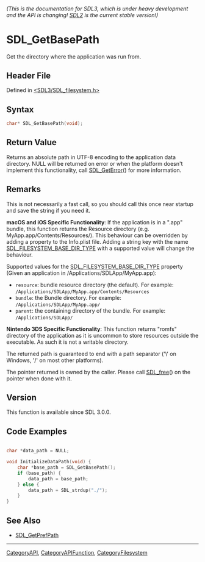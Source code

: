 ###### (This is the documentation for SDL3, which is under heavy development and the API is changing! [SDL2](https://wiki.libsdl.org/SDL2/) is the current stable version!)
# SDL_GetBasePath

Get the directory where the application was run from.

## Header File

Defined in [<SDL3/SDL_filesystem.h>](https://github.com/libsdl-org/SDL/blob/main/include/SDL3/SDL_filesystem.h)

## Syntax

```c
char* SDL_GetBasePath(void);

```

## Return Value

Returns an absolute path in UTF-8 encoding to the application data
directory. NULL will be returned on error or when the platform doesn't
implement this functionality, call [SDL_GetError](SDL_GetError)() for more
information.

## Remarks

This is not necessarily a fast call, so you should call this once near
startup and save the string if you need it.

**macOS and iOS Specific Functionality**: If the application is in a ".app"
bundle, this function returns the Resource directory (e.g.
MyApp.app/Contents/Resources/). This behaviour can be overridden by adding
a property to the Info.plist file. Adding a string key with the name
[SDL_FILESYSTEM_BASE_DIR_TYPE](SDL_FILESYSTEM_BASE_DIR_TYPE) with a
supported value will change the behaviour.

Supported values for the
[SDL_FILESYSTEM_BASE_DIR_TYPE](SDL_FILESYSTEM_BASE_DIR_TYPE) property
(Given an application in /Applications/SDLApp/MyApp.app):

- `resource`: bundle resource directory (the default). For example:
  `/Applications/SDLApp/MyApp.app/Contents/Resources`
- `bundle`: the Bundle directory. For example:
  `/Applications/SDLApp/MyApp.app/`
- `parent`: the containing directory of the bundle. For example:
  `/Applications/SDLApp/`

**Nintendo 3DS Specific Functionality**: This function returns "romfs"
directory of the application as it is uncommon to store resources outside
the executable. As such it is not a writable directory.

The returned path is guaranteed to end with a path separator ('\\' on
Windows, '/' on most other platforms).

The pointer returned is owned by the caller. Please call
[SDL_free](SDL_free)() on the pointer when done with it.

## Version

This function is available since SDL 3.0.0.

## Code Examples

```c

char *data_path = NULL;

void InitializeDataPath(void) {
    char *base_path = SDL_GetBasePath();
    if (base_path) {
        data_path = base_path;
    } else {
        data_path = SDL_strdup("./");
    }
}

```

## See Also

- [SDL_GetPrefPath](SDL_GetPrefPath)

----
[CategoryAPI](CategoryAPI), [CategoryAPIFunction](CategoryAPIFunction), [CategoryFilesystem](CategoryFilesystem)


